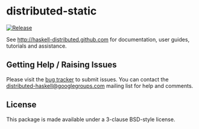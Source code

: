 # distributed-static
[![Release](https://img.shields.io/hackage/v/distributed-static.svg)](https://hackage.haskell.org/package/distributed-static)

See http://haskell-distributed.github.com for documentation, user guides,
tutorials and assistance.

## Getting Help / Raising Issues

Please visit the [bug tracker](https://github.com/haskell-distributed/distributed-static/issues) to submit issues. You can contact the distributed-haskell@googlegroups.com mailing list for help and comments.

## License

This package is made available under a 3-clause BSD-style license.
